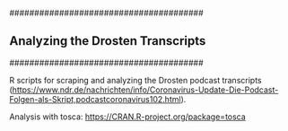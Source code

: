 #######################################
## Analyzing the Drosten Transcripts ##
#######################################

R scripts for scraping and analyzing the Drosten podcast transcripts (https://www.ndr.de/nachrichten/info/Coronavirus-Update-Die-Podcast-Folgen-als-Skript,podcastcoronavirus102.html).

Analysis with tosca: https://CRAN.R-project.org/package=tosca
